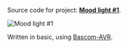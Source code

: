 Source code for project: **[Mood light #1](https://www.uctrl.net/p/12)**.

![Mood light #1](https://images.uctrl.net/sized/width/md/37/5/537-width-md.jpeg)

Written in basic, using [Bascom-AVR](http://www.mcselec.com/).
